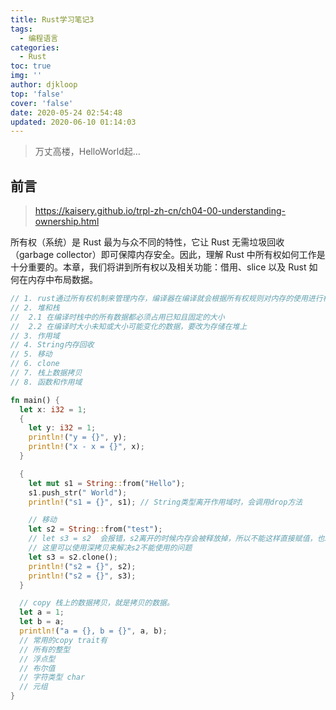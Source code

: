 ```yaml
---
title: Rust学习笔记3
tags:
  - 编程语言
categories:
  - Rust
toc: true
img: ''
author: djkloop
top: 'false'
cover: 'false'
date: 2020-05-24 02:54:48
updated: 2020-06-10 01:14:03
---
```


> 万丈高楼，HelloWorld起…

## 前言
> https://kaisery.github.io/trpl-zh-cn/ch04-00-understanding-ownership.html

所有权（系统）是 Rust 最为与众不同的特性，它让 Rust 无需垃圾回收（garbage collector）即可保障内存安全。因此，理解 Rust 中所有权如何工作是十分重要的。本章，我们将讲到所有权以及相关功能：借用、slice 以及 Rust 如何在内存中布局数据。

```rs
// 1. rust通过所有权机制来管理内存，编译器在编译就会根据所有权规则对内存的使用进行检测
// 2. 堆和栈
//  2.1 在编译时栈中的所有数据都必须占用已知且固定的大小
//  2.2 在编译时大小未知或大小可能变化的数据，要改为存储在堆上
// 3. 作用域
// 4. String内存回收
// 5. 移动
// 6. clone
// 7. 栈上数据拷贝
// 8. 函数和作用域

fn main() {
  let x: i32 = 1;
  {
    let y: i32 = 1;
    println!("y = {}", y);
    println!("x - x = {}", x);
  }

  {
    let mut s1 = String::from("Hello");
    s1.push_str(" World");
    println!("s1 = {}", s1); // String类型离开作用域时，会调用drop方法

    // 移动
    let s2 = String::from("test");
    // let s3 = s2  会报错，s2离开的时候内存会被释放掉，所以不能这样直接赋值，也就是不能再使用s2
    // 这里可以使用深拷贝来解决s2不能使用的问题
    let s3 = s2.clone();
    println!("s2 = {}", s2);
    println!("s2 = {}", s3);
  }

  // copy 栈上的数据拷贝，就是拷贝的数据。
  let a = 1;
  let b = a;
  println!("a = {}, b = {}", a, b);
  // 常用的copy trait有
  // 所有的整型
  // 浮点型
  // 布尔值
  // 字符类型 char
  // 元组
}
```
